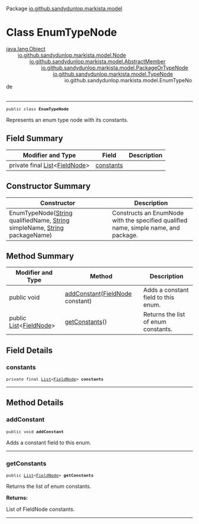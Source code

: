 Package [io.github.sandydunlop.markista.model](index.md)

# Class EnumTypeNode
[java.lang.Object](https://docs.oracle.com/en/java/javase/24/docs/api/java.base/java/lang/Object.html)<br/>
        [io.github.sandydunlop.markista.model.Node](Node.md)<br/>
                [io.github.sandydunlop.markista.model.AbstractMember](AbstractMember.md)<br/>
                        [io.github.sandydunlop.markista.model.PackageOrTypeNode](PackageOrTypeNode.md)<br/>
                                [io.github.sandydunlop.markista.model.TypeNode](TypeNode.md)<br/>
                                        io.github.sandydunlop.markista.model.EnumTypeNode<br/>
<br/>

----

<span style="font-family: monospace; font-size: 80%;">public class __EnumTypeNode__</span>

Represents an enum type node with its constants.


## Field Summary

| Modifier and Type                                                                                                                 | Field                   | Description |
|-----------------------------------------------------------------------------------------------------------------------------------|-------------------------|-------------|
| private final [List](https://docs.oracle.com/en/java/javase/24/docs/api/java.base/java/util/List.html)<[FieldNode](FieldNode.md)> | [constants](#constants) |             |

## Constructor Summary

| Constructor                                                                                                                                                                                                                                                                                                                                 | Description                                                                         |
|---------------------------------------------------------------------------------------------------------------------------------------------------------------------------------------------------------------------------------------------------------------------------------------------------------------------------------------------|-------------------------------------------------------------------------------------|
| EnumTypeNode([String](https://docs.oracle.com/en/java/javase/24/docs/api/java.base/java/lang/String.html) qualifiedName, [String](https://docs.oracle.com/en/java/javase/24/docs/api/java.base/java/lang/String.html) simpleName, [String](https://docs.oracle.com/en/java/javase/24/docs/api/java.base/java/lang/String.html) packageName) | Constructs an EnumNode with the specified qualified name, simple name, and package. |

## Method Summary

| Modifier and Type                                                                                                          | Method                                                          | Description                         |
|----------------------------------------------------------------------------------------------------------------------------|-----------------------------------------------------------------|-------------------------------------|
| public void                                                                                                                | [addConstant](#addconstant)([FieldNode](FieldNode.md) constant) | Adds a constant field to this enum. |
| public [List](https://docs.oracle.com/en/java/javase/24/docs/api/java.base/java/util/List.html)<[FieldNode](FieldNode.md)> | [getConstants](#getconstants)()                                 | Returns the list of enum constants. |

## Field Details

### constants

<span style="font-family: monospace; font-size: 80%;">private final [List](https://docs.oracle.com/en/java/javase/24/docs/api/java.base/java/util/List.html)<[FieldNode](FieldNode.md)> __constants__</span>




---


## Method Details

### addConstant

<span style="font-family: monospace; font-size: 80%;">public void __addConstant__</span>

Adds a constant field to this enum.


---

### getConstants

<span style="font-family: monospace; font-size: 80%;">public [List](https://docs.oracle.com/en/java/javase/24/docs/api/java.base/java/util/List.html)<[FieldNode](FieldNode.md)> __getConstants__</span>

Returns the list of enum constants.

**Returns:**

List of FieldNode constants.


---

